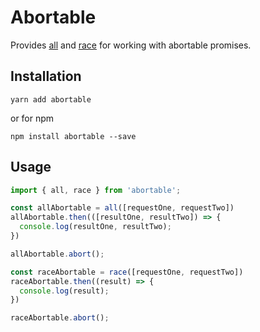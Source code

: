 # Abortable

Provides [all](https://developer.mozilla.org/en/docs/Web/JavaScript/Reference/Global_Objects/Promise/all) and [race](https://developer.mozilla.org/en-US/docs/Web/JavaScript/Reference/Global_Objects/Promise/race) for working with abortable promises.

## Installation

`yarn add abortable`

or for npm

`npm install abortable --save`

## Usage

```javascript
import { all, race } from 'abortable';

const allAbortable = all([requestOne, requestTwo])
allAbortable.then(([resultOne, resultTwo]) => {
  console.log(resultOne, resultTwo);
})

allAbortable.abort();

const raceAbortable = race([requestOne, requestTwo])
raceAbortable.then((result) => {
  console.log(result);
})

raceAbortable.abort();
```